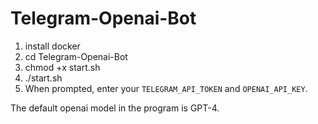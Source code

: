 # Telegram-Openai-Bot
1. install docker
2. cd Telegram-Openai-Bot
3. chmod +x start.sh
4. ./start.sh
5. When prompted, enter your `TELEGRAM_API_TOKEN` and `OPENAI_API_KEY`.

The default openai model in the program is GPT-4.
